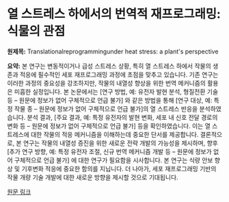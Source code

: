 # 열 스트레스 하에서의 번역적 재프로그래밍: 식물의 관점

**원제목:** Translationalreprogrammingunder heat stress: a plant's perspective

**요약:** 본 연구는 변동적이거나 급성 스트레스 상황, 특히 열 스트레스 하에서 작물의 생존과 적응에 필수적인 세포 재프로그래밍 과정에 초점을 맞추고 있습니다.  기존 연구는 이러한 과정의 중요성을 강조하지만, 작물의 내열성 향상을 위한 번역 메커니즘의 활용은 미흡한 실정입니다.  본 논문에서는  [연구 방법, 예: 유전자 발현 분석, 형질전환 기술 등 –  원문에 정보가 없어 구체적으로 언급 불가] 와 같은 방법을 통해  [연구 대상, 예: 특정 작물 종 – 원문에 정보가 없어 구체적으로 언급 불가]의 열 스트레스 반응을 분석하였습니다.  분석 결과,  [주요 결과, 예: 특정 유전자의 발현 변화, 세포 내 신호 전달 경로의 변화 등 – 원문에 정보가 없어 구체적으로 언급 불가]  등을 확인하였습니다.  이는 열 스트레스에 대한 작물의 적응 메커니즘을 이해하는데 중요한 단서를 제공합니다.  결론적으로, 본 연구는 작물의 내열성 증진을 위한 새로운 전략 개발의 가능성을 제시하며,  향후  [추가 연구 방향, 예: 특정 유전자 조절, 신규 번역 메커니즘 개발 등 – 원문에 정보가 없어 구체적으로 언급 불가] 에 대한 연구가 필요함을 시사합니다.  본 연구는 식량 안보 향상 및 기후변화 적응에 중요한 함의를 지닙니다.  더 나아가,  세포 재프로그래밍 기반의 작물 개량 기술 개발에 대한 새로운 방향을 제시할 것으로 기대됩니다.

[원문 링크](https://royalsocietypublishing.org/doi/pdf/10.1098/rsos.250132)
